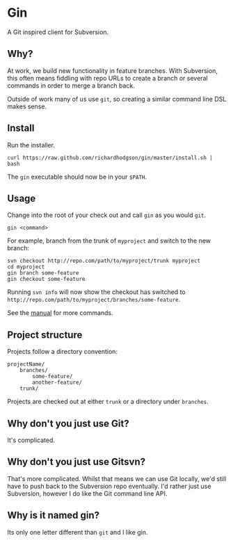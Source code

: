 # Gin

A Git inspired client for Subversion.

## Why?

At work, we build new functionality in feature branches. With Subversion, this often means fiddling with repo URLs to create a branch or several commands in order to merge a branch back.

Outside of work many of us use `git`, so creating a similar command line DSL makes sense.

## Install

Run the installer.

    curl https://raw.github.com/richardhodgson/gin/master/install.sh | bash

The `gin` executable should now be in your `$PATH`.

## Usage

Change into the root of your check out and call `gin` as you would `git`.

    gin <command>

For example, branch from the trunk of `myproject` and switch to the new branch:

    svn checkout http://repo.com/path/to/myproject/trunk myproject
    cd myproject
    gin branch some-feature
    gin checkout some-feature

Running `svn info` will now show the checkout has switched to `http://repo.com/path/to/myproject/branches/some-feature`.

See the [manual](https://github.com/richardhodgson/gin/blob/master/MANUAL.md) for more commands.

## Project structure

Projects follow a directory convention:

    projectName/
        branches/
            some-feature/
            another-feature/
        trunk/

Projects are checked out at either `trunk` or a directory under `branches`.

## Why don't you just use Git?

It's complicated.

## Why don't you just use Gitsvn?

That's more complicated. Whilst that means we can use Git locally, we'd still have to push back to the Subversion repo eventually. I'd rather just use Subversion, however I do like the Git command line API.

## Why is it named gin?

Its only one letter different than `git` and I like gin.



